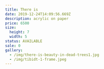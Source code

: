 ```yaml
---
title: There is
date: 2019-12-24T14:09:56.669Z
description: acrylic on paper
price: 6500
size:
  height: 7
  width: 5
status: AVAILABLE
sale: 0
gallery:
  - /img/there-is-beauty-in-dead-trees1.jpg
  - /img/tibidt-1-frame.jpeg
---
```


